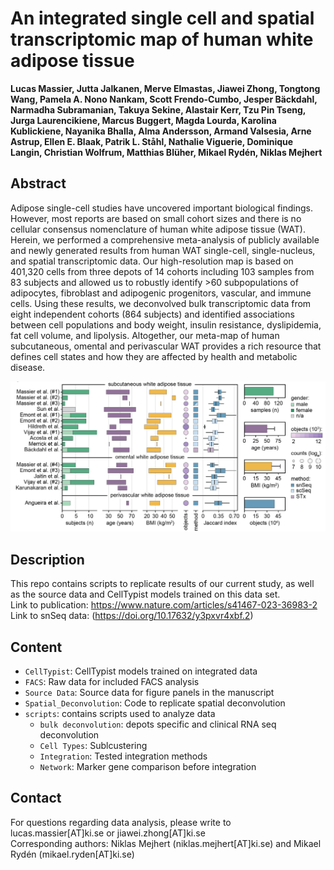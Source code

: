 # An integrated single cell and spatial transcriptomic map of human white adipose tissue
**Lucas Massier, Jutta Jalkanen, Merve Elmastas, Jiawei Zhong, Tongtong Wang, Pamela A. Nono Nankam, Scott Frendo-Cumbo, Jesper Bäckdahl, Narmadha Subramanian, Takuya Sekine, Alastair Kerr, Tzu Pin Tseng, Jurga Laurencikiene, Marcus Buggert, Magda Lourda, Karolina Kublickiene, Nayanika Bhalla, Alma Andersson, Armand Valsesia, Arne Astrup, Ellen E. Blaak, Patrik L. Ståhl, Nathalie Viguerie, Dominique Langin, Christian Wolfrum, Matthias Blüher, Mikael Rydén, Niklas Mejhert**



## Abstract
Adipose single-cell studies have uncovered important biological findings. However, most reports are based on small cohort sizes and there is no cellular consensus nomenclature of human white adipose tissue (WAT). Herein, we performed a comprehensive meta-analysis of publicly available and newly generated results from human WAT single-cell, single-nucleus, and spatial transcriptomic data. Our high-resolution map is based on 401,320  cells from three depots of 14  cohorts including 103 samples from 83 subjects and allowed us to robustly identify >60 subpopulations of adipocytes, fibroblast and adipogenic progenitors, vascular, and immune cells. Using these results, we deconvolved bulk transcriptomic data from eight independent cohorts (864 subjects) and identified associations between cell populations and body weight, insulin resistance, dyslipidemia, fat cell volume, and lipolysis. Altogether, our meta-map of human subcutaneous, omental and perivascular WAT provides a rich resource that defines cell states and how they are affected by health and metabolic disease. 

![Cohort Overview](/images/Cohort_Overview.PNG)

## Description
This repo contains scripts to replicate results of our current study, as well as the source data and CellTypist models trained on this data set.  
Link to publication: https://www.nature.com/articles/s41467-023-36983-2  
Link to snSeq data: (https://doi.org/10.17632/y3pxvr4xbf.2)



## Content

* `CellTypist`: CellTypist models trained on integrated data
* `FACS`: Raw data for included FACS analysis  
* `Source Data`: Source data for figure panels in the manuscript
* `Spatial_Deconvolution`: Code to replicate spatial deconvolution
* `scripts`: contains scripts used to analyze data
  * `bulk deconvolution`: depots specific and clinical RNA seq deconvolution
  * `Cell Types`: Sublcustering
  * `Integration`: Tested integration methods
  * `Network`: Marker gene comparison before integration



## Contact
For questions regarding data analysis, please write to lucas.massier[AT]ki.se or jiawei.zhong[AT]ki.se  
Corresponding authors: Niklas Mejhert (niklas.mejhert[AT]ki.se) and Mikael Rydén (mikael.ryden[AT]ki.se)


